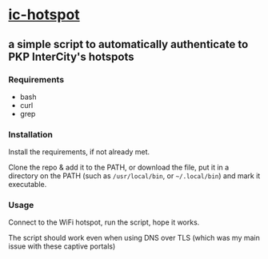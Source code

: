 # [ic-hotspot](/bin/ic-hotspot)
## a simple script to automatically authenticate to PKP InterCity's hotspots

### Requirements

* bash
* curl
* grep

### Installation

Install the requirements, if not already met.

Clone the repo & add it to the PATH, or download the file, put it in a directory on the PATH (such as `/usr/local/bin`, or `~/.local/bin`) and mark it executable.

### Usage
Connect to the WiFi hotspot, run the script, hope it works.

The script should work even when using DNS over TLS (which was my main issue with these captive portals)
